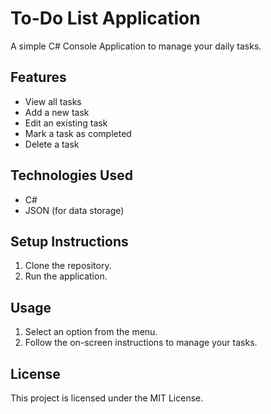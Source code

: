 # To-Do List Application

A simple C# Console Application to manage your daily tasks.

## Features
- View all tasks
- Add a new task
- Edit an existing task
- Mark a task as completed
- Delete a task

## Technologies Used
- C#
- JSON (for data storage)

## Setup Instructions
1. Clone the repository.
2. Run the application.

## Usage
1. Select an option from the menu.
2. Follow the on-screen instructions to manage your tasks.

## License
This project is licensed under the MIT License.

